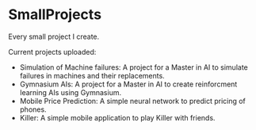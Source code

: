 # SmallProjects
Every small project I create.

Current projects uploaded:
 - Simulation of Machine failures: A project for a Master in AI to simulate failures in machines and their replacements.
 - Gymnasium AIs: A project for a Master in AI to create reinforcment learning AIs using Gymnasium.
 - Mobile Price Prediction: A simple neural network to predict pricing of phones.
 - Killer: A simple mobile application to play Killer with friends.
